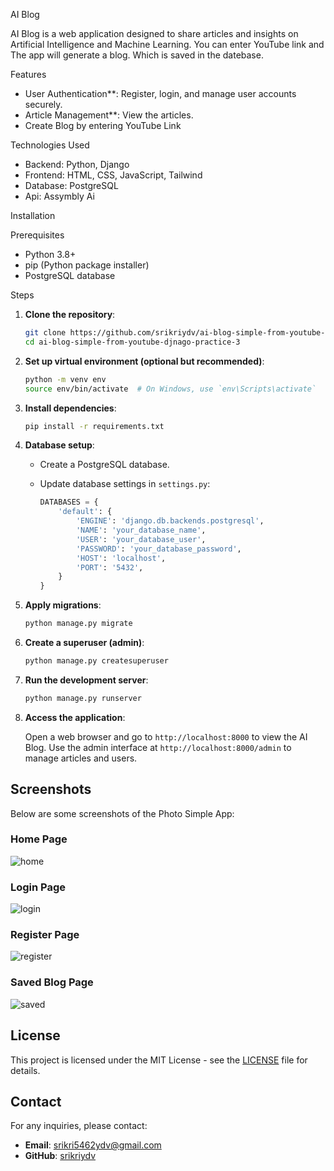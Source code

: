 AI Blog

AI Blog is a web application designed to share articles and insights on Artificial Intelligence and Machine Learning. You can enter YouTube link and The app will generate a blog. Which is saved in the datebase.

Features

- User Authentication**: Register, login, and manage user accounts securely.
- Article Management**: View the articles.
- Create Blog by entering YouTube Link

Technologies Used

- Backend: Python, Django
- Frontend: HTML, CSS, JavaScript, Tailwind
- Database: PostgreSQL
- Api: Assymbly Ai

Installation

Prerequisites

- Python 3.8+
- pip (Python package installer)
- PostgreSQL database

Steps

1. **Clone the repository**:

   ```bash
   git clone https://github.com/srikriydv/ai-blog-simple-from-youtube-djnago-practice-3.git
   cd ai-blog-simple-from-youtube-djnago-practice-3
   ```

2. **Set up virtual environment (optional but recommended)**:

   ```bash
   python -m venv env
   source env/bin/activate  # On Windows, use `env\Scripts\activate`
   ```

3. **Install dependencies**:

   ```bash
   pip install -r requirements.txt
   ```

4. **Database setup**:

   - Create a PostgreSQL database.
   - Update database settings in `settings.py`:

     ```python
     DATABASES = {
         'default': {
             'ENGINE': 'django.db.backends.postgresql',
             'NAME': 'your_database_name',
             'USER': 'your_database_user',
             'PASSWORD': 'your_database_password',
             'HOST': 'localhost',
             'PORT': '5432',
         }
     }
     ```

5. **Apply migrations**:

   ```bash
   python manage.py migrate
   ```

6. **Create a superuser (admin)**:

   ```bash
   python manage.py createsuperuser
   ```

7. **Run the development server**:

   ```bash
   python manage.py runserver
   ```

8. **Access the application**:

   Open a web browser and go to `http://localhost:8000` to view the AI Blog. Use the admin interface at `http://localhost:8000/admin` to manage articles and users.

## Screenshots

Below are some screenshots of the Photo Simple App:


### Home Page
![home](https://github.com/user-attachments/assets/5151474f-5939-4256-b3d0-ae21f978fc80)

### Login Page
![login](https://github.com/user-attachments/assets/ac6496d2-fbdb-483a-833a-a07573dfc8b8)

### Register Page
![register](https://github.com/user-attachments/assets/08de59bd-ae89-4dfd-9b1b-fff1b20090e4)

### Saved Blog Page
![saved](https://github.com/user-attachments/assets/6e5ec684-743f-4cd7-a2df-790bc6fafa69)

## License

This project is licensed under the MIT License - see the [LICENSE](LICENSE) file for details.

## Contact

For any inquiries, please contact:
- **Email**: srikri5462ydv@gmail.com
- **GitHub**: [srikriydv](https://github.com/srikriydv)

